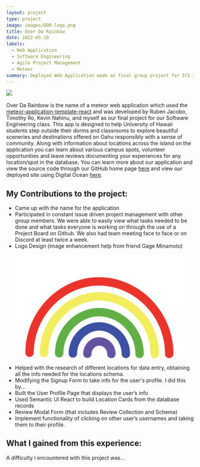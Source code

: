 ```yaml
---
layout: project
type: project
image: images/ODR-logo.png
title: Over Da Rainbow
date: 2022-05-10
labels:
  - Web Application
  - Software Engineering
  - Agile Project Management
  - Meteor
summary: Deployed Web Application made as final group project for ICS 314
---
```


<img class="ui large floated centered rounded image" src="/images/ODR-landing.png">

<br/>

  Over Da Rainbow is the name of a meteor web application which used the [meteor-application-template-react](“https://ics-software-engineering.github.io/meteor-application-template-react/”) and was developed by Ruben Jacobo, Timothy Ro, Kevin Nahinu, and myself as our final project for our Software Engineering class. This app is designed to help University of Hawaii students step outside their dorms and classrooms to explore beautiful sceneries and destinations offered on Oahu responsibly with a sense of community. Along with information about locations across the island on the application you can learn about various campus spots, volunteer opportunities and leave reviews documenting your experiences for any location/spot in the database. You can learn more about our application and view the source code through our GitHub home page [here](“https://over-da-rainbow.github.io/”) and view our deployed site using Digital Ocean [here](“https://overdarainbow.xyz/#/”).

## My Contributions to the project:
* Came up with the name for the application
* Participated in constant issue driven project management with other group members. We were able to easily view what tasks needed to be done and what tasks everyone is working on through the use of a Project Board on Github. We also had team meeting face to face or on Discord at least twice a week.
* Logo Design (image enhancement help from friend Gage Minamoto)

<img class="ui medium floated centered rounded image" src="/images/ODR-logo.png">
<br/>

* Helped with the research of different locations for data entry, obtaining all the info needed for the locations schema.
* Modifying the Signup Form to take info for the user's profile. I did this by...
* Built the User Profile Page that displays the user’s info
* Used Semantic UI React to build Location Cards from the database records
* Review Modal Form (that includes Review Collection and Schema)
* Implement functionality of clicking on other user’s usernames and taking them to their profile. 

## What I gained from this experience:




A difficulty I encountered with this project was...

